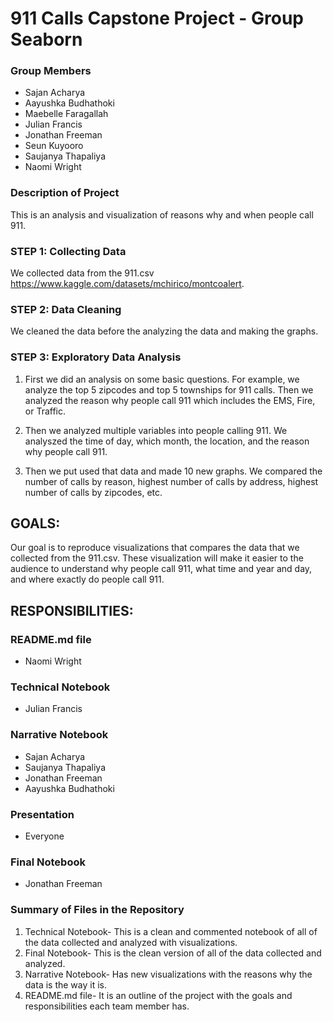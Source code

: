 # 911 Calls Capstone Project - Group Seaborn
### Group Members
* Sajan Acharya
* Aayushka Budhathoki
* Maebelle Faragallah
* Julian Francis
* Jonathan Freeman
* Seun Kuyooro
* Saujanya Thapaliya
* Naomi Wright

### Description of Project
This is an analysis and visualization of reasons why and when people call 911. 

### STEP 1: Collecting Data
We collected data from the 911.csv
https://www.kaggle.com/datasets/mchirico/montcoalert.

### STEP 2: Data Cleaning
We cleaned the data before the analyzing the data and making the graphs.

### STEP 3: Exploratory Data Analysis
1. First we did an analysis on some basic questions. For example, we analyze the top 5 zipcodes and top 5 townships for 911 calls.
Then we analyzed the reason why people call 911 which includes the EMS, Fire, or Traffic.

2. Then we analyzed multiple variables into people calling 911. We analyszed the time of day, which month, the location, and the reason why people call 911.

3. Then we put used that data and made 10 new graphs. We compared the number of calls by reason, highest number of calls by address, highest number of calls by zipcodes, etc.

## GOALS:
Our goal is to reproduce visualizations that compares the data that we collected from the 911.csv. These visualization will make it easier to the audience to understand why people call 911, what time and year and day, and where exactly do people call 911.

## RESPONSIBILITIES: 
### README.md file
* Naomi Wright
### Technical Notebook
* Julian Francis
### Narrative Notebook
* Sajan Acharya
* Saujanya Thapaliya
* Jonathan Freeman
* Aayushka Budhathoki
### Presentation
* Everyone
### Final Notebook
* Jonathan Freeman

### Summary of Files in the Repository 
1. Technical Notebook- This is a clean and commented notebook of all of the data collected and analyzed with visualizations. 
2. Final Notebook- This is the clean version of all of the data collected and analyzed. 
3. Narrative Notebook- Has new visualizations with the reasons why the data is the way it is.
4. README.md file- It is an outline of the project with the goals and responsibilities each team member has.
